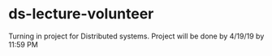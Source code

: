 # ds-lecture-volunteer
Turning in project for Distributed systems. Project will be done by 4/19/19 by 11:59 PM
